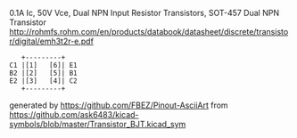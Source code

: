 0.1A Ic, 50V Vce, Dual NPN Input Resistor Transistors, SOT-457
Dual NPN Transistor
http://rohmfs.rohm.com/en/products/databook/datasheet/discrete/transistor/digital/emh3t2r-e.pdf


	   +---------+
	C1 |[1]   [6]| E1
	B2 |[2]   [5]| B1
	E2 |[3]   [4]| C2
	   +---------+


generated by https://github.com/FBEZ/Pinout-AsciiArt from https://github.com/ask6483/kicad-symbols/blob/master/Transistor_BJT.kicad_sym